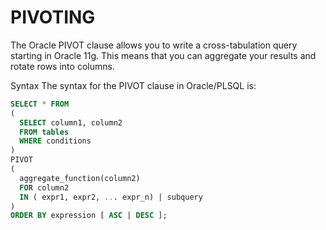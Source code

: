 # PIVOTING

The Oracle PIVOT clause allows you to write a cross-tabulation query starting in Oracle 11g. This means that you can aggregate your results and rotate rows into columns.

Syntax
The syntax for the PIVOT clause in Oracle/PLSQL is:

```sql
SELECT * FROM
(
  SELECT column1, column2
  FROM tables
  WHERE conditions
)
PIVOT
(
  aggregate_function(column2)
  FOR column2
  IN ( expr1, expr2, ... expr_n) | subquery
)
ORDER BY expression [ ASC | DESC ];
```
